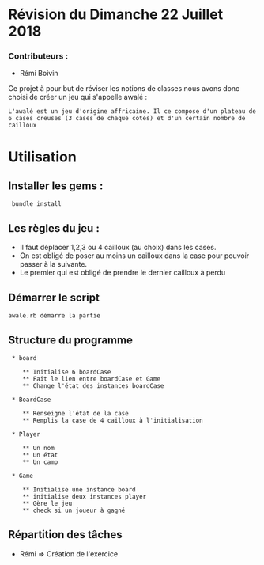 # Révision du Dimanche 22 Juillet 2018

### Contributeurs :
* Rémi Boivin

Ce projet à pour but de réviser les notions de classes nous avons donc choisi
de créer un jeu qui s'appelle awalé :

    L'awalé est un jeu d'origine affricaine. Il ce compose d'un plateau de
    6 cases creuses (3 cases de chaque cotés) et d'un certain nombre de cailloux


# Utilisation

  ## Installer les gems :

     bundle install

## Les règles du jeu :

   * Il faut déplacer 1,2,3 ou 4 cailloux (au choix) dans les cases.
   * On est obligé de poser au moins un cailloux dans la case pour pouvoir passer à la suivante.
   * Le premier qui est obligé de prendre le dernier cailloux à perdu

  ## Démarrer le script

    awale.rb démarre la partie

  ## Structure du programme

     * board

        ** Initialise 6 boardCase
        ** Fait le lien entre boardCase et Game
        ** Change l'état des instances boardCase

     * BoardCase

        ** Renseigne l'état de la case
        ** Remplis la case de 4 cailloux à l'initialisation

     * Player

        ** Un nom
        ** Un état
        ** Un camp

     * Game

        ** Initialise une instance board
        ** initialise deux instances player
        ** Gère le jeu
        ** check si un joueur à gagné

## Répartition des tâches

   * Rémi => Création de l'exercice